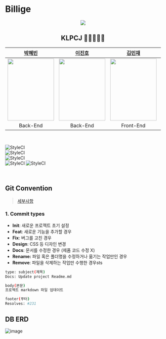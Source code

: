 # Billige

<div align="center">
  <img src="https://user-images.githubusercontent.com/60912550/136170990-81b0605d-8844-446e-9e3b-58d033bf1a98.png" />
  <h2> KLPCJ 🦝🦊🐰🦁🐳  </h2>
    <!-- <a href="https://github.com/happ-in/BEAR/graphs/contributors">
      <img src="https://contrib.rocks/image?repo=happ-in/BEAR" />
    </a> -->





|[박혜빈](https://github.com/happ-in)|[이진호](https://github.com/jinho-pca)|[김민재](https://github.com/)|[최동욱](https://github.com/)|[정진주](https://github.com/)|
|:-:|:-:|:-:|:-:|:-:|
|<img src="https://user-images.githubusercontent.com/36289638/131222987-85622468-2594-445b-8ef9-616b24f38f07.png" width="150" height="200" />|<img src="https://user-images.githubusercontent.com/36289638/131222927-d5bb537c-2666-42c6-bd64-ba579f568adc.png" width="150" height="200" />|<img src="https://user-images.githubusercontent.com/36289638/131223029-1fafd140-9fc8-46c8-9692-5fe19235ee7d.png" width="150" height="200" />|<img src="https://user-images.githubusercontent.com/36289638/131222893-370290e9-8530-4538-b6d2-a7e158fde8a9.png" width="150" height="200"  />|<img src="https://user-images.githubusercontent.com/36289638/131222893-370290e9-8530-4538-b6d2-a7e158fde8a9.png" width="150" height="200"  />|
|Back-End <br/> |Back-End <br/>|Front-End  <br/>|Front-End <br/>|Front-End <br/>|

</div>

<br/>


![StyleCI](https://img.shields.io/badge/React-17.0.2-brightgreen)  
![StyleCI](https://img.shields.io/badge/SpringBoot-2.5.4-blue)  
![StyleCI](https://img.shields.io/badge/MySQL-8.0.23-yellow)  
![StyleCI](https://img.shields.io/badge/ec2(ubuntu)-20.0.4-orange) 
![StyleCI](https://img.shields.io/badge/s3-2012.10.17-orange)  

<br/>

## Git Convention
> [세부사항](https://elastic-carbon-574.notion.site/Convention-824ff805c9334a6e828da256dff44f44)

### 1. Commit types

- **Init**: 새로운 프로젝트 초기 설정
- **Feat**: 새로운 기능을 추가할 경우
- **Fix**: 버그를 고친 경우
- **Design**: CSS 등 디자인 변경
- **Docs**: 문서를 수정한 경우 (제품 코드 수정 X)
- **Rename:** 파일 혹은 폴더명을 수정하거나 옮기는 작업만인 경우
- **Remove**: 파일을 삭제하는 작업만 수행한 경우sts

```bash
type: subject(제목)
Docs: Update project Readme.md

body(본문)
프로젝트 markdown 파일 업데이트

footer(푸터)
Resolves: #231
```

## DB ERD

![image](https://user-images.githubusercontent.com/36289638/135795063-7ac8b784-13a4-4054-af4c-d78bd41de107.png)
